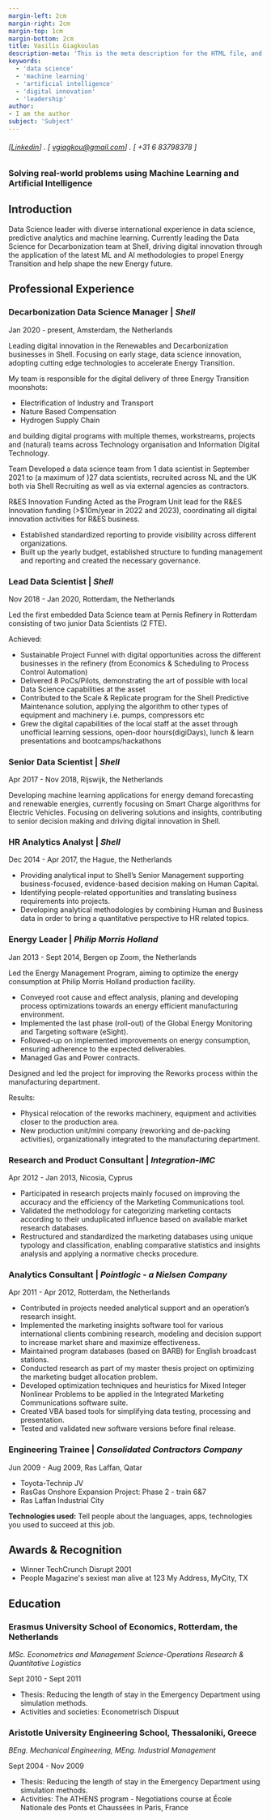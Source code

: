 ```yaml
---
margin-left: 2cm
margin-right: 2cm
margin-top: 1cm
margin-bottom: 2cm
title: Vasilis Giagkoulas
description-meta: 'This is the meta description for the HTML file, and one day the PDF file, for better SEO?'
keywords:
  - 'data science'
  - 'machine learning'
  - 'artificial intelligence'
  - 'digital innovation'
  - 'leadership'
author:
- I am the author
subject: 'Subject'
---
```

###### [[Linkedin](https://linkedin.com/in/vgiagkoulas)] . [ vgiagkou@gmail.com] . [ +31 6 83798378 ]

### Solving real-world problems using Machine Learning and Artificial Intelligence

## Introduction
Data Science leader with diverse international experience in data science, predictive analytics and machine learning. 
Currently leading the Data Science for Decarbonization team at Shell, driving digital innovation through the application of the latest ML and AI methodologies to propel Energy Transition and help shape the new Energy future.

## Professional Experience

### Decarbonization Data Science Manager | *Shell*

Jan 2020 - present, Amsterdam, the Netherlands

Leading digital innovation in the Renewables and Decarbonization businesses in Shell.
Focusing on early stage, data science innovation, adopting cutting edge technologies to accelerate Energy Transition.

My team is responsible for the digital delivery of three Energy Transition moonshots:
- Electrification of Industry and Transport
- Nature Based Compensation
- Hydrogen Supply Chain

and building digital programs with multiple themes, workstreams, projects and (natural) teams across Technology organisation and Information Digital Technology.

Team
Developed a data science team from 1 data scientist in September 2021 to (a maximum of )27 data scientists, recruited across NL and the UK both via Shell Recruiting as well as via external agencies as contractors.

R&ES Innovation Funding
Acted as the Program Unit lead for the R&ES Innovation funding (>$10m/year in 2022 and 2023), coordinating all digital innovation activities for R&ES business. 
- Established standardized reporting to provide visibility across different organizations.
- Built up the yearly budget, established structure to funding management and reporting and created the necessary governance.

### Lead Data Scientist | *Shell*
Nov 2018 - Jan 2020, Rotterdam, the Netherlands

Led the first embedded Data Science team at Pernis Refinery in Rotterdam consisting of two junior Data Scientists (2 FTE).

Achieved:
- Sustainable Project Funnel with digital opportunities across the different businesses in the refinery (from Economics & Scheduling to Process Control Automation)
- Delivered 8 PoCs/Pilots, demonstrating the art of possible with local Data Science capabilities at the asset
- Contributed to the Scale & Replicate program for the Shell Predictive Maintenance solution, applying the algorithm to other types of equipment and machinery i.e. pumps, compressors etc 
- Grew the digital capabilities of the local staff at the asset through unofficial learning sessions, open-door hours(digiDays), lunch & learn presentations and bootcamps/hackathons

### Senior Data Scientist | *Shell*

Apr 2017 - Nov 2018, Rijswijk, the Netherlands

Developing machine learning applications for energy demand forecasting and renewable energies, currently focusing on Smart Charge algorithms for Electric Vehicles. Focusing on delivering solutions and insights, contributing to senior decision making and driving digital innovation in Shell.

### HR Analytics Analyst | *Shell*

Dec 2014 - Apr 2017, the Hague, the Netherlands

- Providing analytical input to Shell’s Senior Management supporting business-focused, evidence-based decision making on Human Capital.
- Identifying people-related opportunities and translating business requirements into projects.
- Developing analytical methodologies by combining Human and Business data in order to bring a quantitative perspective to HR related topics.

### Energy Leader | *Philip Morris Holland*

Jan 2013 - Sept 2014, Bergen op Zoom, the Netherlands

Led the Energy Management Program, aiming to optimize the energy consumption at Philip Morris Holland production facility. 

- Conveyed root cause and effect analysis, planing and developing process optimizations towards an energy efficient manufacturing environment. 
- Implemented the last phase (roll-out) of the Global Energy Monitoring and Targeting software (eSight).
- Followed-up on implemented improvements on energy consumption, ensuring adherence to the expected deliverables.
- Managed Gas and Power contracts.

Designed and led the project for improving the Reworks process within the manufacturing department. 

Results:
- Physical relocation of the reworks machinery, equipment and activities closer to the production area.
- New production unit/mini company (reworking and de-packing activities), organizationally integrated to the manufacturing department.

### Research and Product Consultant | *Integration-IMC*

Apr 2012 - Jan 2013, Nicosia, Cyprus

- Participated in research projects mainly focused on improving the accuracy and the efficiency of the Marketing Communications tool. 
- Validated the methodology for categorizing marketing contacts according to their unduplicated influence based on available market research databases. 
- Restructured and standardized the marketing databases using unique typology and classification, enabling comparative statistics and insights analysis and applying a normative checks procedure.

### Analytics Consultant | *Pointlogic - a Nielsen Company*

Apr 2011 - Apr 2012, Rotterdam, the Netherlands

- Contributed in projects needed analytical support and an operation’s research insight. 
- Implemented the marketing insights software tool for various international clients combining research, modeling and decision support to increase market share and maximize effectiveness. 
- Maintained program databases (based on BARB) for English broadcast stations.
- Conducted research as part of my master thesis project on optimizing the marketing budget allocation problem. 
- Developed optimization techniques and heuristics for Mixed Integer Nonlinear Problems to be applied in the Integrated Marketing Communications software suite.
- Created VBA based tools for simplifying data testing, processing and presentation. 
- Tested and validated new software versions before final release.

### Engineering Trainee | *Consolidated Contractors Company*
Jun 2009 - Aug 2009, Ras Laffan, Qatar

- Toyota-Technip JV
- RasGas Onshore Expansion Project: Phase 2 - train 6&7
- Ras Laffan Industrial City

**Technologies used:** Tell people about the languages, apps, technologies you used to succeed at this job.

## Awards & Recognition

- Winner TechCrunch Disrupt 2001
- People Magazine's sexiest man alive at 123 My Address, MyCity, TX

## Education

### Erasmus University School of Economics, Rotterdam, the Netherlands
*MSc. Econometrics and Management Science-Operations Research & Quantitative Logistics*

Sept 2010 - Sept 2011
- Thesis: Reducing the length of stay in the Emergency Department using simulation methods. 
- Activities and societies: Econometrisch Dispuut

### Aristotle University Engineering School, Thessaloniki, Greece
*BEng. Mechanical Engineering, MEng. Industrial Management*

Sept 2004 - Nov 2009
- Thesis: Reducing the length of stay in the Emergency Department using simulation methods. 
- Activities: The ATHENS program - Negotiations course at École Nationale des Ponts et Chaussées in Paris, France 
